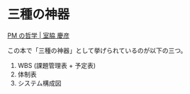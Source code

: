 # 三種の神器

[PM の哲学 | 室脇 慶彦](https://www.amazon.co.jp/dp/4822257371)

この本で「三種の神器」として挙げられているのが以下の三つ。

1. WBS (課題管理表 + 予定表)
2. 体制表
3. システム構成図
